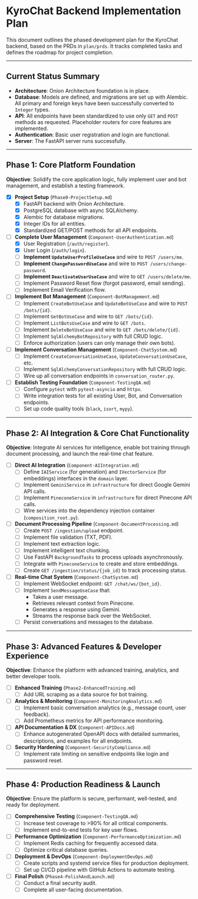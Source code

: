 # KyroChat Backend Implementation Plan

This document outlines the phased development plan for the KyroChat backend, based on the PRDs in `plan/prds`. It tracks completed tasks and defines the roadmap for project completion.

---

## Current Status Summary

- **Architecture**: Onion Architecture foundation is in place.
- **Database**: Models are defined, and migrations are set up with Alembic. All primary and foreign keys have been successfully converted to `Integer` types.
- **API**: All endpoints have been standardized to use only `GET` and `POST` methods as requested. Placeholder routers for core features are implemented.
- **Authentication**: Basic user registration and login are functional.
- **Server**: The FastAPI server runs successfully.

---

## Phase 1: Core Platform Foundation

**Objective**: Solidify the core application logic, fully implement user and bot management, and establish a testing framework.

-   [x] **Project Setup** (`Phase0-ProjectSetup.md`)
    -   [x] FastAPI backend with Onion Architecture.
    -   [x] PostgreSQL database with async SQLAlchemy.
    -   [x] Alembic for database migrations.
    -   [x] Integer IDs for all entities.
    -   [x] Standardized GET/POST methods for all API endpoints.

-   [ ] **Complete User Management** (`Component-UserAuthentication.md`)
    -   [x] User Registration (`/auth/register`).
    -   [x] User Login (`/auth/login`).
    -   [ ] **Implement `UpdateUserProfileUseCase`** and wire to `POST /users/me`.
    -   [ ] **Implement `ChangePasswordUseCase`** and wire to `POST /users/change-password`.
    -   [ ] **Implement `DeactivateUserUseCase`** and wire to `GET /users/delete/me`.
    -   [ ] Implement Password Reset flow (forgot password, email sending).
    -   [ ] Implement Email Verification flow.

-   [ ] **Implement Bot Management** (`Component-BotManagement.md`)
    -   [ ] Implement `CreateBotUseCase` and `UpdateBotUseCase` and wire to `POST /bots/{id}`.
    -   [ ] Implement `GetBotUseCase` and wire to `GET /bots/{id}`.
    -   [ ] Implement `ListBotsUseCase` and wire to `GET /bots`.
    -   [ ] Implement `DeleteBotUseCase` and wire to `GET /bots/delete/{id}`.
    -   [ ] Implement `SqlAlchemyBotRepository` with full CRUD logic.
    -   [ ] Enforce authorization (users can only manage their own bots).

-   [ ] **Implement Conversation Management** (`Component-ChatSystem.md`)
    -   [ ] Implement `CreateConversationUseCase`, `UpdateConversationUseCase`, etc.
    -   [ ] Implement `SqlAlchemyConversationRepository` with full CRUD logic.
    -   [ ] Wire up all conversation endpoints in `conversation_router.py`.

-   [ ] **Establish Testing Foundation** (`Component-TestingQA.md`)
    -   [ ] Configure `pytest` with `pytest-asyncio` and `httpx`.
    -   [ ] Write integration tests for all existing User, Bot, and Conversation endpoints.
    -   [ ] Set up code quality tools (`black`, `isort`, `mypy`).

---

## Phase 2: AI Integration & Core Chat Functionality

**Objective**: Integrate AI services for intelligence, enable bot training through document processing, and launch the real-time chat feature.

-   [ ] **Direct AI Integration** (`Component-AIIntegration.md`)
    -   [ ] Define `IAIService` (for generation) and `IVectorService` (for embeddings) interfaces in the `domain` layer.
    -   [ ] Implement `GeminiService` in `infrastructure` for direct Google Gemini API calls.
    -   [ ] Implement `PineconeService` in `infrastructure` for direct Pinecone API calls.
    -   [ ] Wire services into the dependency injection container (`composition_root.py`).

-   [ ] **Document Processing Pipeline** (`Component-DocumentProcessing.md`)
    -   [ ] Create `POST /ingestion/upload` endpoint.
    -   [ ] Implement file validation (TXT, PDF).
    -   [ ] Implement text extraction logic.
    -   [ ] Implement intelligent text chunking.
    -   [ ] Use FastAPI `BackgroundTasks` to process uploads asynchronously.
    -   [ ] Integrate with `PineconeService` to create and store embeddings.
    -   [ ] Create `GET /ingestion/status/{job_id}` to track processing status.

-   [ ] **Real-time Chat System** (`Component-ChatSystem.md`)
    -   [ ] Implement WebSocket endpoint: `GET /chat/ws/{bot_id}`.
    -   [ ] Implement `SendMessageUseCase` that:
        -   Takes a user message.
        -   Retrieves relevant context from Pinecone.
        -   Generates a response using Gemini.
        -   Streams the response back over the WebSocket.
    -   [ ] Persist conversations and messages to the database.

---

## Phase 3: Advanced Features & Developer Experience

**Objective**: Enhance the platform with advanced training, analytics, and better developer tools.

-   [ ] **Enhanced Training** (`Phase2-EnhancedTraining.md`)
    -   [ ] Add URL scraping as a data source for bot training.
-   [ ] **Analytics & Monitoring** (`Component-MonitoringAnalytics.md`)
    -   [ ] Implement basic conversation analytics (e.g., message count, user feedback).
    -   [ ] Add Prometheus metrics for API performance monitoring.
-   [ ] **API Documentation & DX** (`Component-APIDocs.md`)
    -   [ ] Enhance autogenerated OpenAPI docs with detailed summaries, descriptions, and examples for all endpoints.
-   [ ] **Security Hardening** (`Component-SecurityCompliance.md`)
    -   [ ] Implement rate limiting on sensitive endpoints like login and password reset.

---

## Phase 4: Production Readiness & Launch

**Objective**: Ensure the platform is secure, performant, well-tested, and ready for deployment.

-   [ ] **Comprehensive Testing** (`Component-TestingQA.md`)
    -   [ ] Increase test coverage to >90% for all critical components.
    -   [ ] Implement end-to-end tests for key user flows.
-   [ ] **Performance Optimization** (`Component-PerformanceOptimization.md`)
    -   [ ] Implement Redis caching for frequently accessed data.
    -   [ ] Optimize critical database queries.
-   [ ] **Deployment & DevOps** (`Component-DeploymentDevOps.md`)
    -   [ ] Create scripts and systemd service files for production deployment.
    -   [ ] Set up CI/CD pipeline with GitHub Actions to automate testing.
-   [ ] **Final Polish** (`Phase4-PolishAndLaunch.md`)
    -   [ ] Conduct a final security audit.
    -   [ ] Complete all user-facing documentation.
